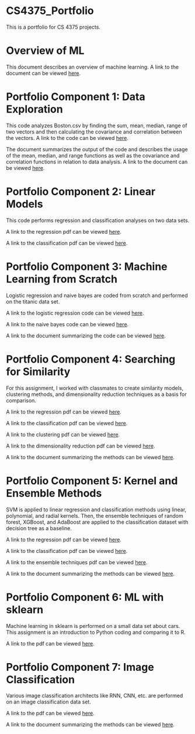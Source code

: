 # CS4375_Portfolio
This is a portfolio for CS 4375 projects.

# Overview of ML
This document describes an overview of machine learning.
A link to the document can be viewed [here](https://github.com/jchang7102/CS4375_Portfolio/blob/main/1_Overview_of_ML/Overview_of_ML.pdf).

# Portfolio Component 1: Data Exploration
This code analyzes Boston.csv by finding the sum, mean, median, range of two vectors and then calculating the covariance and correlation between the vectors.
A link to the code can be viewed [here](https://github.com/jchang7102/CS4375_Portfolio/blob/main/2_Data_Exploration/Data_Exploration.cpp).

The document summarizes the output of the code and describes the usage of the mean, median, and range functions as well as the covariance and correlation functions in relation to data analysis.
A link to the document can be viewed [here](https://github.com/jchang7102/CS4375_Portfolio/blob/main/2_Data_Exploration/Data_Exploration.pdf).

# Portfolio Component 2: Linear Models
This code performs regression and classification analyses on two data sets.

A link to the regression pdf can be viewed [here](https://github.com/jchang7102/CS4375_Portfolio/blob/main/Regression.pdf).

A link to the classification pdf can be viewed [here](https://github.com/jchang7102/CS4375_Portfolio/blob/main/Classification.pdf).

# Portfolio Component 3: Machine Learning from Scratch
Logistic regression and naive bayes are coded from scratch and performed on the titanic data set.

A link to the logistic regression code can be viewed [here](https://github.com/jchang7102/CS4375_Portfolio/blob/main/logistic_regression.cpp).

A link to the naive bayes code can be viewed [here](https://github.com/jchang7102/CS4375_Portfolio/blob/main/naive-bayes.cpp).

A link to the document summarizing the code can be viewed [here](https://github.com/jchang7102/CS4375_Portfolio/blob/main/ML%20from%20Scratch.pdf).

# Portfolio Component 4: Searching for Similarity
For this assignment, I worked with classmates to create similarity models, clustering methods, and dimensionality reduction techniques as a basis for comparison.

A link to the regression pdf can be viewed [here](https://github.com/jchang7102/CS4375_Portfolio/blob/main/5_Searching_for_Similarity/Similarity_Regression.pdf).

A link to the classification pdf can be viewed [here](https://github.com/jchang7102/CS4375_Portfolio/blob/main/5_Searching_for_Similarity/Classification.pdf).

A link to the clustering pdf can be viewed [here](https://github.com/jchang7102/CS4375_Portfolio/blob/main/5_Searching_for_Similarity/Clustering.pdf).

A link to the dimensionality reduction pdf can be viewed [here](https://github.com/jchang7102/CS4375_Portfolio/blob/main/5_Searching_for_Similarity/DimensionalityReduction.pdf).

A link to the document summarizing the methods can be viewed [here](https://github.com/jchang7102/CS4375_Portfolio/blob/main/5_Searching_for_Similarity/Portfolio_Similarity.pdf).

# Portfolio Component 5: Kernel and Ensemble Methods
SVM is applied to linear regression and classification methods using linear, polynomial, and radial kernels. Then, the ensemble techniques of random forest, XGBoost, and AdaBoost are applied to the classification dataset with decision tree as a baseline.

A link to the regression pdf can be viewed [here](https://github.com/jchang7102/CS4375_Portfolio/blob/main/6_Kernel_and_Ensemble_Methods/SVMRegression.pdf).

A link to the classification pdf can be viewed [here](https://github.com/jchang7102/CS4375_Portfolio/blob/main/6_Kernel_and_Ensemble_Methods/SVMClassification.pdf).

A link to the ensemble techniques pdf can be viewed [here](https://github.com/jchang7102/CS4375_Portfolio/blob/main/6_Kernel_and_Ensemble_Methods/EnsembleTechniques.pdf).

A link to the document summarizing the methods can be viewed [here](https://github.com/jchang7102/CS4375_Portfolio/blob/main/6_Kernel_and_Ensemble_Methods/Kernel_and_Ensemble_Methods.pdf).

# Portfolio Component 6: ML with sklearn
Machine learning in sklearn is performed on a small data set about cars. This assignment is an introduction to Python coding and comparing it to R.

A link to the pdf can be viewed [here](https://github.com/jchang7102/CS4375_Portfolio/blob/main/7_ML_with_sklearn/ML_with_sklearn.pdf).

# Portfolio Component 7: Image Classification
Various image classification architects like RNN, CNN, etc. are performed on an image classification data set.

A link to the pdf can be viewed [here](https://github.com/jchang7102/CS4375_Portfolio/blob/main/7_ML_with_sklearn/ML_with_sklearn.pdf).

A link to the document summarizing the methods can be viewed [here](https://github.com/jchang7102/CS4375_Portfolio/blob/main/5_Searching_for_Similarity/Portfolio_Similarity.pdf).
